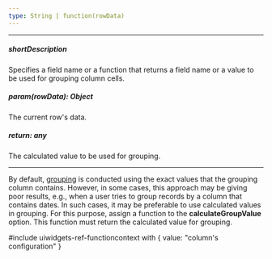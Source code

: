 ```yaml
---
type: String | function(rowData)
---
```

---
##### shortDescription
Specifies a field name or a function that returns a field name or a value to be used for grouping column cells.

##### param(rowData): Object
The current row's data.

##### return: any
The calculated value to be used for grouping.

---
By default, [grouping](/concepts/05%20Widgets/DataGrid/45%20Grouping '/Documentation/Guide/Widgets/DataGrid/Grouping/') is conducted using the exact values that the grouping column contains. However, in some cases, this approach may be giving poor results, e.g., when a user tries to group records by a column that contains dates. In such cases, it may be preferable to use calculated values in grouping. For this purpose, assign a function to the **calculateGroupValue** option. This function must return the calculated value for grouping.

#include uiwidgets-ref-functioncontext with { 
    value: "column's configuration"
}